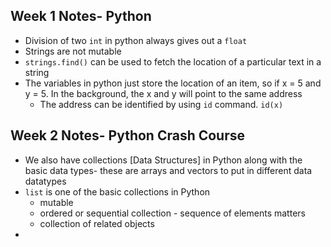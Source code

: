 
## Week 1 Notes- Python 

* Division of two `int` in python always gives out a `float `
* Strings are not mutable 
* `strings.find()` can be used to fetch the location of a particular text in a string
* The variables in python just store the location of an item,  so if x = 5 and y = 5. In the background, the x and y will point to the same address
	* The address can be identified by using `id` command. `id(x)`

## Week 2 Notes- Python Crash Course

* We also have collections [Data Structures] in Python along with the basic data types- these are arrays and vectors to put in different data datatypes
* `list` is one of the basic collections in Python
	* mutable
	* ordered or sequential collection - sequence of elements matters
	* collection of related objects
* 

<!--stackedit_data:
eyJoaXN0b3J5IjpbLTE4MzM1MzIwNTgsLTEzODczNTQ1OTcsLT
k1ODIyNDIzOSwxOTc0NzYxMDA2LDE4NjMyMDIxOTcsLTEwNTgz
MjEwNTddfQ==
-->